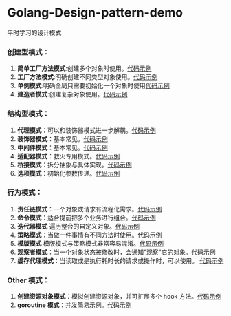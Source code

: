 # Golang-Design-pattern-demo
平时学习的设计模式

### 创建型模式：
1. **简单工厂方法模式**:创建多个对象时使用。[代码示例](https://github.com/StudyPlace-io/Golang-Design-Pattern-Demo/tree/main/Creational/factory-pattern)
2. **工厂方法模式**:明确创建不同类型对象使用。[代码示例](https://github.com/StudyPlace-io/Golang-Design-Pattern-Demo/tree/main/Creational/factory-pattern)
3. **单例模式**:明确全局只需要初始化一个对象时使用[代码示例](https://github.com/StudyPlace-io/Golang-Design-Pattern-Demo/tree/main/Creational/singleton-pattern)
4. **建造者模式**:创建复杂对象使用。[代码示例](https://github.com/StudyPlace-io/Golang-Design-Pattern-Demo/tree/main/Creational/builder-pattern)

### 结构型模式：
1. **代理模式**：可以和装饰器模式进一步解耦。[代码示例](https://github.com/StudyPlace-io/Golang-Design-Pattern-Demo/tree/main/Structural/proxy-pattern)
2. **装饰器模式**：基本常见。[代码示例](https://github.com/StudyPlace-io/Golang-Design-Pattern-Demo/tree/main/Structural/decorator-pattern)
3. **中间件模式**：基本常见。[代码示例](https://github.com/StudyPlace-io/Golang-Design-Pattern-Demo/tree/main/Structural/middleware-pattern)
4. **适配器模式**：救火专用模式。[代码示例](https://github.com/StudyPlace-io/Golang-Design-Pattern-Demo/tree/main/Structural/wrapper-adapter-pattern)
5. **桥接模式**：拆分抽象与具体实现。[代码示例](https://github.com/StudyPlace-io/Golang-Design-Pattern-Demo/tree/main/Structural/bridge-pattern)
6. **选项模式**：初始化参数传递。[代码示例](https://github.com/StudyPlace-io/Golang-Design-Pattern-Demo/tree/main/Structural/option-pattern)

### 行为模式：
1. **责任链模式**：一个对象或请求有流程化需求。[代码示例](https://github.com/StudyPlace-io/Golang-Design-Pattern-Demo/tree/main/Behavioral/chain-of-responsibility-pattern)
2. **命令模式**：适合提前把多个业务进行组合。[代码示例](https://github.com/StudyPlace-io/Golang-Design-Pattern-Demo/tree/main/Behavioral/command-pattern)
3. **迭代器模式** 遍历整合的自定义对象。[代码示例](https://github.com/StudyPlace-io/Golang-Design-Pattern-Demo/tree/main/Behavioral/iterator-pattern)
4. **策略模式**：当做一件事情有不同方法时使用。[代码示例](https://github.com/StudyPlace-io/Golang-Design-Pattern-Demo/tree/main/Behavioral/strategy-pattern)
5. **模版模式** 模版模式与策略模式非常容易混淆。[代码示例](https://github.com/StudyPlace-io/Golang-Design-Pattern-Demo/tree/main/Behavioral/template-pattern)
6. **观察者模式**：当一个对象状态被修改时，会通知"观察"它的对象。[代码示例](https://github.com/StudyPlace-io/Golang-Design-Pattern-Demo/tree/main/Behavioral/subject-object-pattern)
7. **缓存代理模式**：当读取或是执行耗时长的请求或操作时，可以使用。 [代码示例](https://github.com/StudyPlace-io/Golang-Design-Pattern-Demo/tree/main/Behavioral/cache-proxy-pattern)

### Other 模式：
1. **创建资源对象模式**：模拟创建资源对象，并可扩展多个 hook 方法。[代码示例](https://github.com/StudyPlace-io/Golang-Design-Pattern-Demo/tree/main/other/create-resource-pattern)
2. **goroutine 模式**：并发简易示例。[代码示例](https://github.com/StudyPlace-io/Golang-Design-Pattern-Demo/tree/main/other/goroutine-pattern)